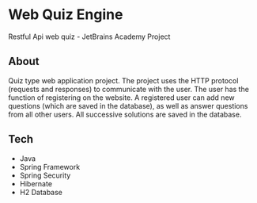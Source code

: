 # Web Quiz Engine
Restful Api web quiz - JetBrains Academy Project

## About
Quiz type web application project. The project uses the HTTP protocol (requests and responses) to communicate with the user. The user has the function of registering on the website. A registered user can add new questions (which are saved in the database), as well as answer questions from all other users. All successive solutions are saved in the database.

## Tech
- Java
- Spring Framework
- Spring Security
- Hibernate
- H2 Database

